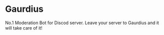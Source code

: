 # Gaurdius
No.1 Moderation Bot for Discod server. Leave your server to Gaurdius and it will take care of it!
